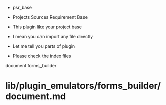 * psr_base
* Projects Sources Requirement Base



* This plugin like your project base
* I mean you can import any file directly



* Let me tell you parts of plugin
* Please check the index files


document forms_builder
# lib/plugin_emulators/forms_builder/document.md
